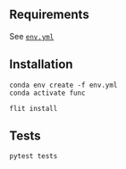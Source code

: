 ## Requirements

See [`env.yml`](./env.yml)

## Installation

```shell
conda env create -f env.yml
conda activate func

flit install
```
## Tests

```shell
pytest tests
```

